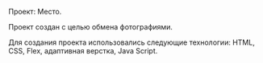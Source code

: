 Проект: Место.

Проект создан с целью обмена фотографиями.

Для создания проекта использовались следующие технологии: HTML, CSS, Flex, адаптивная верстка, Java Script.
